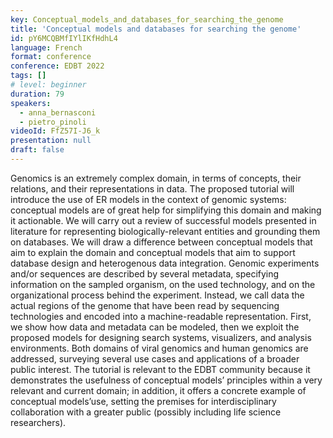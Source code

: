 ```yaml
---
key: Conceptual_models_and_databases_for_searching_the_genome
title: 'Conceptual models and databases for searching the genome'
id: pY6MCQBMfIYlIKfHdhL4
language: French
format: conference
conference: EDBT 2022
tags: []
# level: beginner
duration: 79
speakers:
  - anna_bernasconi
  - pietro_pinoli
videoId: FfZ57I-J6_k
presentation: null
draft: false
---
```

Genomics is an extremely complex domain, in terms of concepts, their relations, and their representations in data. The proposed tutorial will introduce the use of ER models in the context of genomic systems: conceptual models are of great help for simplifying this domain and making it actionable. We will carry out a review of successful models presented in literature for representing biologically-relevant entities and grounding them on databases. We will draw a difference between conceptual models that aim to explain the domain and conceptual models that aim to support database design and heterogenous data integration. Genomic experiments and/or sequences are described by several metadata, specifying information on the sampled organism, on the used technology, and on the organizational process behind the experiment. Instead, we call data the actual regions of the genome that have been read by sequencing technologies and encoded into a machine-readable representation. First, we show how data and metadata can be modeled, then we exploit the proposed models for designing search systems, visualizers, and analysis environments. Both domains of viral genomics and human genomics are addressed, surveying several use cases and applications of a broader public interest. The tutorial is relevant to the EDBT community because it demonstrates the usefulness of conceptual models’ principles within a very relevant and current domain; in addition, it offers a concrete example of conceptual models’use, setting the premises for interdisciplinary collaboration with a greater public (possibly including life science researchers).